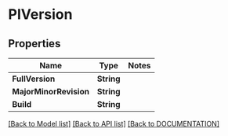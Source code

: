 # PIVersion

## Properties
Name | Type | Notes
------------ | ------------- | -------------
**FullVersion** | **String**
**MajorMinorRevision** | **String**
**Build** | **String**

[[Back to Model list]](../../DOCUMENTATION.md#documentation-for-models) [[Back to API list]](../../DOCUMENTATION.md#documentation-for-api-endpoints) [[Back to DOCUMENTATION]](../../DOCUMENTATION.md)
